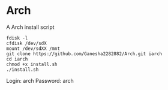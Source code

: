# Arch
A Arch install script
```
fdisk -l
cfdisk /dev/sdX
mount /dev/sdXX /mnt
git clone https://github.com/Ganesha2282882/Arch.git iarch
cd iarch
chmod +x install.sh
./install.sh
```
Login: arch
Password: arch
